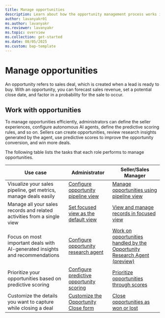 ```yaml
---
title: Manage opportunities
description: Learn about how the opportunity management process works in Dynamics 365 Sales. 
author: lavanyakr01
ms.author: lavanyakr
ms.reviewer: lavanyakr 
ms.topic: overview
ms.collection: get-started 
ms.date: 08/05/2025
ms.custom: bap-template 
---
```


# Manage opportunities

An opportunity refers to sales deal, which is created when a lead is ready to buy. With an opportunity, you can forecast sales revenue, set a potential close date, and factor in a probability for the sale to occur.

## Work with opportunities

To manage opportunities efficiently, administrators can define the seller experiences, configure autonomous AI agents, define the predictive scoring rules, and so on. Sellers can create opportunities, review research insights generated by the agent, use predictive scores to improve the opportunity conversion, and win more deals.

The following table lists the tasks that each role performs to manage opportunities.


|Use case|Administrator  |Seller/Sales Manager  |
|-------------|---------|---------|
|Visualize your sales pipeline, get metrics, manage deals easily|[Configure opportunity pipeline view](opportunity-pipeline-view-for-admins.md)     | [Manage opportunities using pipeline view](use-opportunity-pipeline-view.md)        |
|Manage all your sales records and related activities from a single view|[Set focused view as the default view](set-focused-view-as-default.md)     |[View and manage records in focused view](focused-view.md)         |
|Focus on most important deals with AI-generated insights and recommendations|[Configure opportunity research agent](configure-opportunity-research-agent.md)     |[Work on opportunities handled by the Opportunity Research Agent (preview)](use-opportunity-research-agent.md)         |
|Prioritize your opportunities based on predictive scoring|[Configure predictive opportunity scoring](configure-predictive-opportunity-scoring.md)     |[Prioritize opportunities through scores](work-predictive-opportunity-scoring.md)         |
|Customize the details you want to capture while closing a deal|[Customize the Opportunity Close form](customize-opportunity-close-experience.md)     |[Close opportunities as won or lost](close-opportunity-won-lost-sales.md)         |

